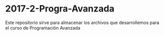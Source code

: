 # 2017-2-Progra-Avanzada
Este repositorio sirve para almacenar los archivos que desarrollemos para el curso de Programación Avanzada
